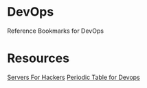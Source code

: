 # DevOps
Reference Bookmarks for DevOps


# Resources
[Servers For Hackers](https://serversforhackers.com/)
[Periodic Table for Devops](https://xebialabs.com/periodic-table-of-devops-tools/?utm_campaign=interactive%20-%20periodic%20table%20of%20devops%20tools%20-%2006%2F15&utm_medium=email&utm_source=marketo&utm_content=interactive&utm_term=warm-%7B%7Blead.Lead%20Owner%20First%20Name%7D%7D&mkt_tok=eyJpIjoiTWpRek1tVTRaRGRqWkdKbSIsInQiOiJ0VFdcL0g3Q2JFakdDcGR4MHZwWmhOaW9rd3lPMmFrOW5Ldnl4SFM1UG4rUk5XUFI0dGY3N1RrV1dBYndhanArQ2Zlc3NDYjNCdlBPVXpxZmRYbU1DSmc9PSJ9)

